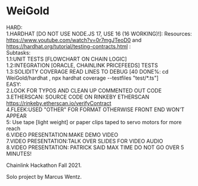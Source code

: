 # WeiGold
HARD:\
1.HARDHAT [DO NOT USE NODE.JS 17, USE 16 (16 WORKING)!]: Resources: https://www.youtube.com/watch?v=0r7mgJTeoD0 and https://hardhat.org/tutorial/testing-contracts.html :\
Subtasks:\
1.1:UNIT TESTS [FLOWCHART ON CHAIN LOGIC]\
1.2:INTEGRATION [ORACLE, CHAINLINK PRICEFEEDS] TESTS\
1.3:SOLIDITY COVERAGE READ LINES TO DEBUG [40 DONE%: cd WeiGold/hardhat , npx hardhat coverage --testfiles "test/*.ts"]\
EASY:\
2.LOOK FOR TYPOS AND CLEAN UP COMMENTED OUT CODE\
3.ETHERSCAN: SOURCE CODE ON RINKEBY ETHERSCAN https://rinkeby.etherscan.io/verifyContract \
4.FLEEK:USED "OTHER" FOR FORMAT OTHERWISE FRONT END WON'T APPEAR\
5: Use tape [light weight] or paper clips taped to servo motors for more reach\
6.VIDEO PRESENTATION:MAKE DEMO VIDEO\
7.VIDEO PRESENTATION:TALK OVER SLIDES FOR VIDEO AUDIO\
8.VIDEO PRESENTATION: PATRICK SAID MAX TIME DO NOT GO OVER 5 MINUTES!

Chainlink Hackathon Fall 2021.

Solo project by Marcus Wentz.

